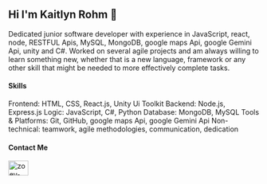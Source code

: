 ## Hi I'm Kaitlyn Rohm 👋
<p>Dedicated junior software developer with experience in JavaScript, react, node, RESTFUL Apis, MySQL, MongoDB, google maps Api, google Gemini Api, unity and C#. Worked on several agile projects and am always willing to learn something new, whether that is a new language, framework or any other skill that might be needed to more effectively complete tasks.  </p>

<h4>Skills</h4>
<p>
  Frontend: HTML, CSS, React.js, Unity Ui Toolkit
  Backend: Node.js, Express.js 
  Logic: JavaScript, C#, Python 
  Database: MongoDB, MySQL 
  Tools & Platforms: Git, GitHub, google maps Api, google Gemini Api 
  Non-technical: teamwork, agile methodologies, communication, dedication 
</p>

<h4>Contact Me</h4>
<p>
<a href="https://www.linkedin.com/in/kaitlyn-rohm-083612307/" target="blank"><img align="center" src="https://raw.githubusercontent.com/rahuldkjain/github-profile-readme-generator/master/src/images/icons/Social/linked-in-alt.svg" alt="zoey-frisart" height="30" width="40" /></a>
</p>

<!--
**kaitlynrohm/kaitlynrohm** is a ✨ _special_ ✨ repository because its `README.md` (this file) appears on your GitHub profile.

Here are some ideas to get you started:

- 🔭 I’m currently working on ...
- 🌱 I’m currently learning ...
- 👯 I’m looking to collaborate on ...
- 🤔 I’m looking for help with ...
- 💬 Ask me about ...
- 📫 How to reach me: ...
- 😄 Pronouns: ...
- ⚡ Fun fact: ...
-->
